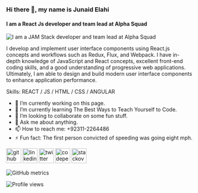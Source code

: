 ### Hi there 👋, my name is **Junaid Elahi**
#### I am a React Js developer and team lead at Alpha Squad
![I am a JAM Stack developer and team lead at Alpha Squad](https://i.ibb.co/BPyF8tb/Screenshot-20210326-052030.png)

I develop and implement user interface components using React.js concepts and workflows such as Redux, Flux, and Webpack. I have in-depth knowledge of JavaScript and React concepts, excellent front-end coding skills, and a good understanding of progressive web applications. Ultimately, I am able to design and build modern user interface components to enhance application performance.

Skills: REACT / JS / HTML / CSS / ANGULAR

- 🔭 I’m currently working on this page. 
- 🌱 I’m currently learning The Best Ways to Teach Yourself to Code. 
- 👯 I’m looking to collaborate on some fun stuff. 
- 💬 Ask me about anything. 
- 📫 How to reach me: +92311-2264486 
- ⚡ Fun fact: The first person convicted of speeding was going eight mph. 


[<img src='https://cdn.jsdelivr.net/npm/simple-icons@3.0.1/icons/github.svg' alt='github' height='40'>](https://github.com/jkr86)  [<img src='https://cdn.jsdelivr.net/npm/simple-icons@3.0.1/icons/linkedin.svg' alt='linkedin' height='40'>](https://www.linkedin.com/in/junaid-elahi-95a618187/)  [<img src='https://cdn.jsdelivr.net/npm/simple-icons@3.0.1/icons/twitter.svg' alt='twitter' height='40'>](https://twitter.com/johny_baba_86)  [<img src='https://cdn.jsdelivr.net/npm/simple-icons@3.0.1/icons/codepen.svg' alt='codepen' height='40'>](https://codepen.io/jdr86)  [<img src='https://cdn.jsdelivr.net/npm/simple-icons@3.0.1/icons/stackoverflow.svg' alt='stackoverflow' height='40'>](https://stackoverflow.com/users/11947455)  

![GitHub metrics](https://metrics.lecoq.io/jkr86)  

![Profile views](https://gpvc.arturio.dev/jkr86)
